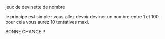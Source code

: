 jeux de devinette de nombre 

le principe est simple :
vous allez devoir deviner un nombre entre 1 et 100.
pour cela vous aurez 10 tentatives maxi.

BONNE CHANCE !!